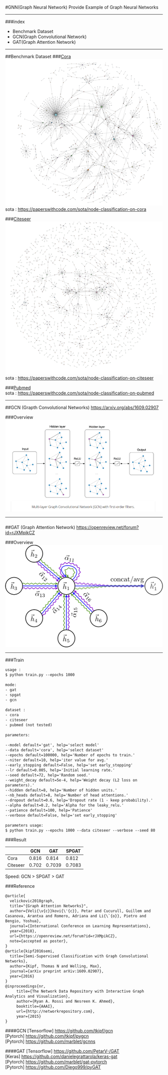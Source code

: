 #GNN(Graph Neural Network)
 Provide Example of Graph Neural Networks

---

###index
- Benchmark Dataset
- GCN(Graph Convolutional Network)
- GAT(Graph Attention Network)

---
##Benchmark Dataset
###[Cora](https://relational.fit.cvut.cz/dataset/CORA)
![img_2.png](img_2.png)  
sota : https://paperswithcode.com/sota/node-classification-on-cora

###[Citeseer](https://linqs.soe.ucsc.edu/data)
![img_3.png](img_3.png)  
sota : https://paperswithcode.com/sota/node-classification-on-citeseer

###[Pubmed](https://www.nlm.nih.gov/databases/download/pubmed_medline.html)  
sota : https://paperswithcode.com/sota/node-classification-on-pubmed

----

##GCN (Grapth Convolutional Networks)
https://arxiv.org/abs/1609.02907

###Overview
![img_4.png](img_4.png)

---

###

##GAT (Graph Attention Network)
https://openreview.net/forum?id=rJXMpikCZ

###Overview
![img.png](img.png)

---

###Train

~~~
usage : 
$ python train.py --epochs 1000

mode:
- gat
- spgat
- gcn

dataset :
- cora
- citeseer
- pubmed (not tested)

parameters:

--model default='gat', help='select model'
--data default='cora', help='select dataset'
--epochs default=100000, help='Number of epochs to train.'
--niter default=10, help='iter value for avg.'
--early_stopping default=False, help='set early_stopping'
--lr default=0.005, help='Initial learning rate.'
--seed default=72, help='Random seed.'
--weight_decay default=5e-4, help='Weight decay (L2 loss on parameters).'
--hidden default=8, help='Number of hidden units.'
--nb_heads default=8, help='Number of head attentions.'
--dropout default=0.6, help='Dropout rate (1 - keep probability).'
--alpha default=0.2, help='Alpha for the leaky_relu.'
--patience default=100, help='Patience'
--verbose default=False, help='set early_stopping'

parameters usage:
$ python train.py --epochs 1000 --data citeseer --verbose --seed 80

~~~

###Result

|          | GCN   | GAT    | SPGAT |
|----------|-------|--------|-------------------------|
| Cora     | 0.816 | 0.814  | 0.812                   |
| Citeseer | 0.702 | 0.7039 | 0.7083                  |

Speed: GCN > SPGAT > GAT

###Reference

    @article{
      velickovic2018graph,
      title="{Graph Attention Networks}",
      author={Veli{\v{c}}kovi{\'{c}}, Petar and Cucurull, Guillem and Casanova, Arantxa and Romero, Adriana and Li{\`{o}}, Pietro and Bengio, Yoshua},
      journal={International Conference on Learning Representations},
      year={2018},
      url={https://openreview.net/forum?id=rJXMpikCZ},
      note={accepted as poster},
    }
    @article{kipf2016semi,
      title={Semi-Supervised Classification with Graph Convolutional Networks},
      author={Kipf, Thomas N and Welling, Max},
      journal={arXiv preprint arXiv:1609.02907},
      year={2016}
    }
    @inproceedings{nr,
         title={The Network Data Repository with Interactive Graph Analytics and Visualization},
         author={Ryan A. Rossi and Nesreen K. Ahmed},
         booktitle={AAAI},
         url={http://networkrepository.com},
         year={2015}
    }
####GCN
[Tensorflow] https://github.com/tkipf/gcn  
[Pytorch] https://github.com/tkipf/pygcn  
[Pytorch] https://github.com/marblet/gcnns  

####GAT
[Tensorflow] https://github.com/PetarV-/GAT  
[Keras] https://github.com/danielegrattarola/keras-gat  
[Pytorch] https://github.com/marblet/gat-pytorch   
[Pytorch] https://github.com/Diego999/pyGAT

